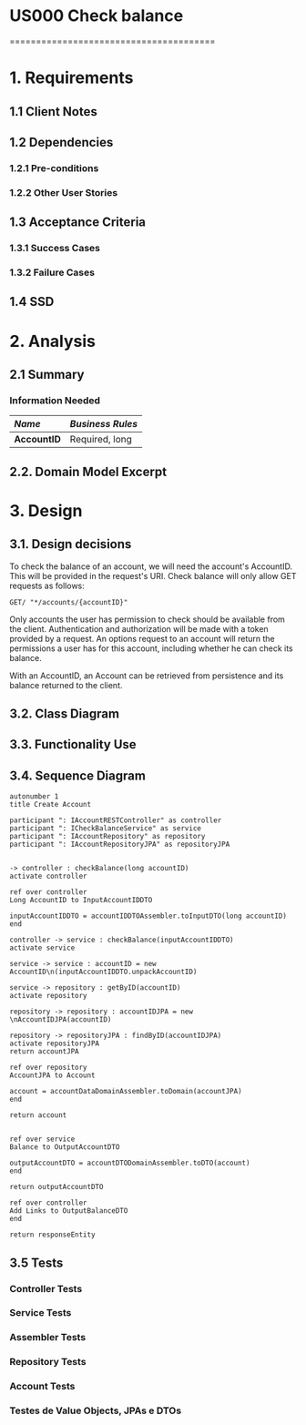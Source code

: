 # US000 Check balance
=======================================

# 1. Requirements

## 1.1 Client Notes


## 1.2 Dependencies

### 1.2.1 Pre-conditions

### 1.2.2 Other User Stories

## 1.3 Acceptance Criteria

### 1.3.1 Success Cases

### 1.3.2 Failure Cases

## 1.4 SSD

# 2. Analysis

## 2.1 Summary

### Information Needed

| **_Name_**         | **_Business Rules_**                                                                   |
| :-------------------------- | :------------------------------------------------------------------------------------- |
| **AccountID**                | Required, long            |


## 2.2. Domain Model Excerpt


# 3. Design

## 3.1. Design decisions

To check the balance of an account, we will need the account's AccountID. This will be provided in the request's URI. Check balance will only allow GET requests as follows:

```
GET/ "*/accounts/{accountID}"
```

Only accounts the user has permission to check should be available from the client. Authentication and authorization will be made with a token provided by a request. An options request to an account will return the permissions a user has for this account, including whether he can check its balance.

With an AccountID, an Account can be retrieved from persistence and its balance returned to the client.

## 3.2. Class Diagram


## 3.3. Functionality Use


## 3.4. Sequence Diagram

```puml
autonumber 1
title Create Account

participant ": IAccountRESTController" as controller
participant ": ICheckBalanceService" as service
participant ": IAccountRepository" as repository
participant ": IAccountRepositoryJPA" as repositoryJPA


-> controller : checkBalance(long accountID)
activate controller

ref over controller
Long AccountID to InputAccountIDDTO

inputAccountIDDTO = accountIDDTOAssembler.toInputDTO(long accountID)
end

controller -> service : checkBalance(inputAccountIDDTO)
activate service

service -> service : accountID = new AccountID\n(inputAccountIDDTO.unpackAccountID)

service -> repository : getByID(accountID)
activate repository

repository -> repository : accountIDJPA = new \nAccountIDJPA(accountID)

repository -> repositoryJPA : findByID(accountIDJPA)
activate repositoryJPA
return accountJPA

ref over repository
AccountJPA to Account

account = accountDataDomainAssembler.toDomain(accountJPA)
end

return account


ref over service
Balance to OutputAccountDTO

outputAccountDTO = accountDTODomainAssembler.toDTO(account)
end

return outputAccountDTO

ref over controller
Add Links to OutputBalanceDTO
end

return responseEntity

```


## 3.5 Tests

### Controller Tests

### Service Tests


### Assembler Tests


### Repository Tests


### Account Tests


### Testes de Value Objects, JPAs e DTOs
  
    